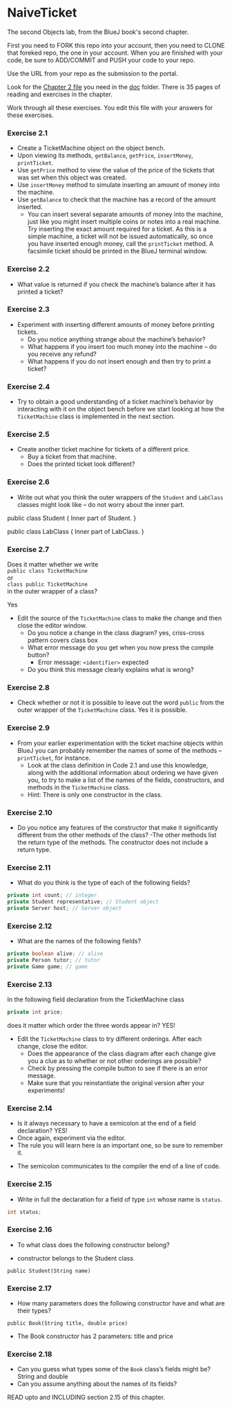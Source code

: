 # NaiveTicket

The second Objects lab, from the BlueJ book's second chapter.

First you need to FORK this repo into your account, then you need to CLONE that foreked repo, the one in your account. 
When you are finished with your code, be sure to ADD/COMMIT and PUSH your code to your repo.

Use the URL from your repo as the submission to the portal. 

Look for the [Chapter 2 file](./doc/BlueJ-objects-first-ch2.pdf) you need in the [doc](./doc) folder.
There is 35 pages of reading and exercises in the chapter.

Work through all these exercises. You edit this file with your answers for these exercises.

### Exercise 2.1
* Create a TicketMachine object on the object bench.
* Upon viewing its methods, `getBalance`, `getPrice`, `insertMoney`, `printTicket`.
* Use `getPrice` method to view the value of the price of the tickets that was set when this object was created.
* Use `insertMoney` method to simulate inserting an amount of money into the machine.
* Use `getBalance` to check that the machine has a record of the amount inserted.
	* You can insert several separate amounts of money into the machine, just like you might insert multiple coins or notes into a real machine. Try inserting the exact amount required for a ticket. As this is a simple machine, a ticket will not be issued automatically, so once you have inserted enough money, call the `printTicket` method. A facsimile ticket should be printed in the BlueJ terminal window.

### Exercise 2.2
* What value is returned if you check the machine’s balance after it has printed a ticket?

### Exercise 2.3
* Experiment with inserting different amounts of money before printing tickets.
	* Do you notice anything strange about the machine’s behavior?
	* What happens if you insert too much money into the machine – do you receive any refund?
	* What happens if you do not insert enough and then try to print a ticket?

### Exercise 2.4
* Try to obtain a good understanding of a ticket machine’s behavior by interacting with it on the object bench before we start looking at how the `TicketMachine` class is implemented in the next section.

### Exercise 2.5
* Create another ticket machine for tickets of a different price.
	* Buy a ticket from that machine.
	* Does the printed ticket look different?

### Exercise 2.6
* Write out what you think the outer wrappers of the `Student` and `LabClass` classes might look like – do not worry about the inner part.

public class Student {
	Inner part of Student.
}

public class LabClass {
	Inner part of LabClass.
}

### Exercise 2.7
Does it matter whether we write<br>
`public class TicketMachine`<br>
or<br>
`class public TicketMachine`<br>
in the outer wrapper of a class?

Yes

* Edit the source of the `TicketMachine` class to make the change and then close the editor window.
	* Do you notice a change in the class diagram? yes, criss-cross pattern covers class box
	* What error message do you get when you now press the compile button? 
		- Error message: `<identifier>` expected
	* Do you think this message clearly explains what is wrong?

### Exercise 2.8
* Check whether or not it is possible to leave out the word `public` from the outer wrapper of the `TicketMachine` class. 
Yes it is possible.

### Exercise 2.9
* From your earlier experimentation with the ticket machine objects within BlueJ you can probably remember the names of some of the methods – `printTicket`, for instance.
	* Look at the class definition in Code 2.1 and use this knowledge, along with the additional information about ordering we have given you, to try to make a list of the names of the fields, constructors, and methods in the `TicketMachine` class.
	* Hint: There is only one constructor in the class.

### Exercise 2.10
* Do you notice any features of the constructor that make it significantly different from the other methods of the class?
-The other methods list the return type of the methods. The constructor does not include a return type.

### Exercise 2.11
* What do you think is the type of each of the following fields?

```java
private int count; // integer
private Student representative; // Student object
private Server host; // Server object
```

### Exercise 2.12
* What are the names of the following fields?

```java
private boolean alive; // alive
private Person tutor; // tutor
private Game game; // game
```
### Exercise 2.13

In the following field declaration from the TicketMachine class<br>

```java
private int price;
```
does it matter which order the three words appear in? YES!
* Edit the `TicketMachine` class to try different orderings. After each change, close the editor.
	* Does the appearance of the class diagram after each change give you a clue as to whether or not other orderings are
possible?
	* Check by pressing the compile button to see if there is an error message.
	* Make sure that you reinstantiate the original version after your experiments!

### Exercise 2.14
* Is it always necessary to have a semicolon at the end of a field declaration? YES!
* Once again, experiment via the editor.
* The rule you will learn here is an important one, so be sure to remember it. 
- The semicolon communicates to the compiler the end of a line of code.


### Exercise 2.15
* Write in full the declaration for a field of type `int` whose name is `status`.

```java
int status;
```

### Exercise 2.16
* To what class does the following constructor belong?
- constructor belongs to the Student class
```
public Student(String name)
```

### Exercise 2.17
* How many parameters does the following constructor have and what are their types?
```
public Book(String title, double price)
```
- The Book constructor has 2 parameters: title and price

### Exercise 2.18
* Can you guess what types some of the `Book` class’s fields might be? String and double
* Can you assume anything about the names of its fields?

READ upto and INCLUDING section 2.15 of this chapter.
